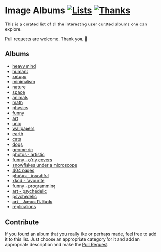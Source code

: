 # Image Albums [![Lists](https://img.shields.io/badge/More%20Lists-🔖-blue.svg)](https://github.com/learn-anything/maps#explore-and-improve-our-curated-lists) [![Thanks](https://img.shields.io/badge/Say%20Thanks-💗-ff69b4.svg)](https://www.patreon.com/learnanything)

This is a curated list of all the interesting user curated albums one can explore.

Pull requests are welcome. Thank you. 💜

## Albums
- [heavy mind](http://imgur.com/a/om6BB)
- [humans](https://imgur.com/a/p9FC3)
- [setups](https://imgur.com/a/BinVf)
- [minimalism](http://imgur.com/a/IZPbP)
- [nature](https://imgur.com/a/56pFc)
- [space](http://imgur.com/a/uymmM)
- [animals](http://imgur.com/a/yNpGf)
- [math](http://imgur.com/a/hmK2C)
- [physics](http://imgur.com/a/Reo8S)
- [funny](http://imgur.com/a/NAZ9l)
- [art](http://imgur.com/a/3m5wf)
- [unix](http://imgur.com/a/7osPZ)
- [wallpapers](http://imgur.com/a/SOiPJ)
- [earth](https://imgur.com/a/4U5P7)
- [cats](https://imgur.com/a/TgL0x)
- [dogs](http://imgur.com/a/CExqu)
- [geometric](http://imgur.com/a/7ThWP)
- [photos - artistic](https://imgur.com/a/jAEYj)
- [funny - o’rly covers](http://imgur.com/a/Ykcyb)
- [snowflakes under a microscope](http://imgur.com/a/4rE1H)
- [404 pages](http://imgur.com/a/NJ2X7)
- [photos - beautiful](https://imgur.com/a/vA2Ly)
- [xkcd - favourite](http://imgur.com/a/LK364)
- [funny - programming](http://imgur.com/a/hb4nX)
- [art - psychedelic](http://imgur.com/a/9yOpt)
- [psychedelic](http://imgur.com/a/urG7X)
- [art - James R. Eads](http://imgur.com/a/Aao8R)
- [replications](http://imgur.com/a/ep7CH)

## Contribute 
If you found an album that you really like or perhaps made, feel free to add it to this list. Just choose an appropriate category for it and add an appropriate description and make the [Pull Request](https://help.github.com/articles/about-pull-requests/).